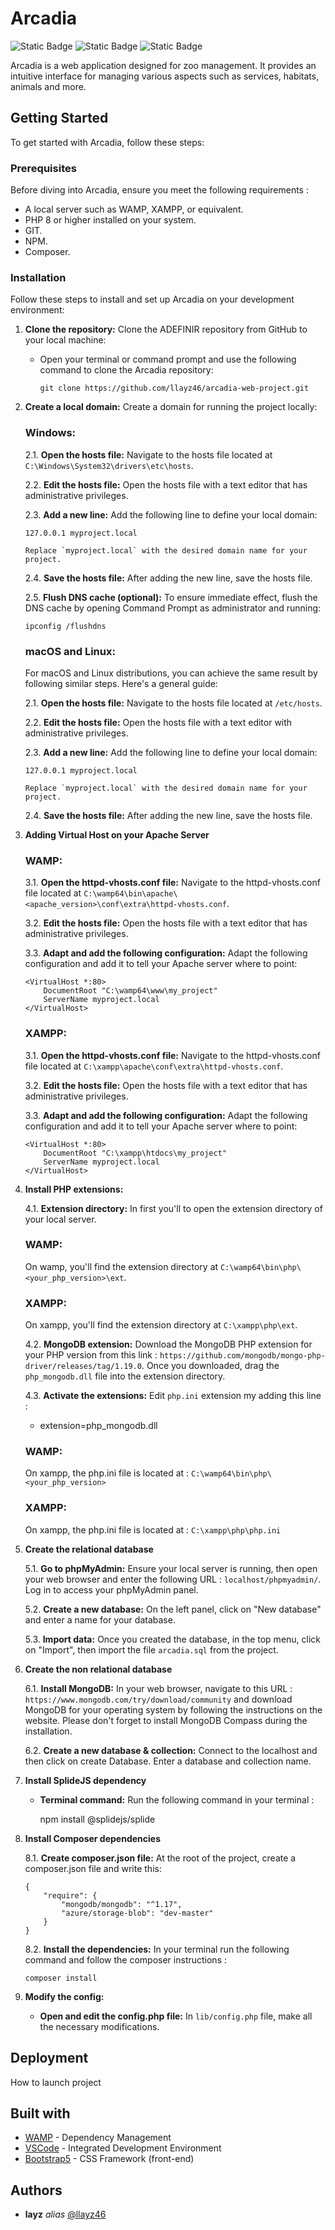 # Arcadia

![Static Badge](https://img.shields.io/badge/MADES_WITH-MYSQL-%234479a1?style=for-the-badge&labelColor=%236ca4cc&link=llayz.fr) ![Static Badge](https://img.shields.io/badge/MADES_WITH-PHP-%2345a4b8?style=for-the-badge&labelColor=%2338c1d0&link=llayz.fr) ![Static Badge](https://img.shields.io/badge/MADES_WITH-BOOTSTRAP_5-%238511fa?style=for-the-badge&labelColor=%23a652f9&link=llayz.fr)

Arcadia is a web application designed for zoo management. It provides an intuitive interface for managing various aspects such as services, habitats, animals and more.

## Getting Started

To get started with Arcadia, follow these steps:

### Prerequisites

Before diving into Arcadia, ensure you meet the following requirements :

- A local server such as WAMP, XAMPP, or equivalent.
- PHP 8 or higher installed on your system.
- GIT.
- NPM.
- Composer.

### Installation

Follow these steps to install and set up Arcadia on your development environment:

1.  **Clone the repository:** Clone the ADEFINIR repository from GitHub to your local machine:

    - Open your terminal or command prompt and use the following command to clone the Arcadia repository:

        ```
        git clone https://github.com/llayz46/arcadia-web-project.git
        ```

1.  **Create a local domain:** Create a domain for running the project locally:

    ### Windows:

    2.1. **Open the hosts file:** Navigate to the hosts file located at `C:\Windows\System32\drivers\etc\hosts`.

    2.2. **Edit the hosts file:** Open the hosts file with a text editor that has administrative privileges.

    2.3. **Add a new line:** Add the following line to define your local domain:

        127.0.0.1 myproject.local

        Replace `myproject.local` with the desired domain name for your project.

    2.4. **Save the hosts file:** After adding the new line, save the hosts file.

    2.5. **Flush DNS cache (optional):** To ensure immediate effect, flush the DNS cache by opening Command Prompt as administrator and running:

        ipconfig /flushdns

    ### macOS and Linux:

    For macOS and Linux distributions, you can achieve the same result by following similar steps. Here's a general guide:

    2.1. **Open the hosts file:** Navigate to the hosts file located at `/etc/hosts`.

    2.2. **Edit the hosts file:** Open the hosts file with a text editor with administrative privileges.

    2.3. **Add a new line:** Add the following line to define your local domain:

        127.0.0.1 myproject.local

        Replace `myproject.local` with the desired domain name for your project.

    2.4. **Save the hosts file:** After adding the new line, save the hosts file.

2.  **Adding Virtual Host on your Apache Server**

    ### WAMP:

    3.1. **Open the httpd-vhosts.conf file:** Navigate to the httpd-vhosts.conf file located at `C:\wamp64\bin\apache\<apache_version>\conf\extra\httpd-vhosts.conf`.

    3.2. **Edit the hosts file:** Open the hosts file with a text editor that has administrative privileges.

    3.3. **Adapt and add the following configuration:** Adapt the following configuration and add it to tell your Apache server where to point:

        <VirtualHost *:80>
            DocumentRoot "C:\wamp64\www\my_project"
            ServerName myproject.local
        </VirtualHost>

    ### XAMPP:

    3.1. **Open the httpd-vhosts.conf file:** Navigate to the httpd-vhosts.conf file located at `C:\xampp\apache\conf\extra\httpd-vhosts.conf`.

    3.2. **Edit the hosts file:** Open the hosts file with a text editor that has administrative privileges.

    3.3. **Adapt and add the following configuration:** Adapt the following configuration and add it to tell your Apache server where to point:

        <VirtualHost *:80>
            DocumentRoot "C:\xampp\htdocs\my_project"
            ServerName myproject.local
        </VirtualHost>

3.  **Install PHP extensions:**

    4.1. **Extension directory:** In first you'll to open the extension directory of your local server.

    ### WAMP:

    On wamp, you'll find the extension directory at `C:\wamp64\bin\php\<your_php_version>\ext`.

    ### XAMPP:

    On xampp, you'll find the extension directory at `C:\xampp\php\ext`.

    4.2. **MongoDB extension:** Download the MongoDB PHP extension for your PHP version from this link : `https://github.com/mongodb/mongo-php-driver/releases/tag/1.19.0`. Once you downloaded, drag the `php_mongodb.dll` file into the extension directory.

    4.3. **Activate the extensions:** Edit `php.ini` extension my adding this line : 
    - extension=php_mongodb.dll

    ### WAMP:

    On xampp, the php.ini file is located at : `C:\wamp64\bin\php\<your_php_version>`

    ### XAMPP:

    On xampp, the php.ini file is located at : `C:\xampp\php\php.ini`

4.  **Create the relational database**

    5.1. **Go to phpMyAdmin:** Ensure your local server is running, then open your web browser and enter the following URL : `localhost/phpmyadmin/`. Log in to access your phpMyAdmin panel.

    5.2. **Create a new database:** On the left panel, click on "New database" and enter a name for your database.

    5.3. **Import data:** Once you created the database, in the top menu, click on "Import", then import the file `arcadia.sql` from the project.

5.  **Create the non relational database**

    6.1. **Install MongoDB:** In your web browser, navigate to this URL : `https://www.mongodb.com/try/download/community` and download MongoDB for your operating system by following the instructions on the website. Please don't forget to install MongoDB Compass during the installation.

    6.2. **Create a new database & collection:** Connect to the localhost and then click on create Database. Enter a database and collection name.

6.  **Install SplideJS dependency**

    - **Terminal command:** Run the following command in your terminal : 

        npm install @splidejs/splide

7.  **Install Composer dependencies**

    8.1. **Create composer.json file:** At the root of the project, create a composer.json file and write this: 

        {
            "require": {
                "mongodb/mongodb": "^1.17",
                "azure/storage-blob": "dev-master"
            }
        }

    8.2. **Install the dependencies:** In your terminal run the following command and follow the composer instructions :

        composer install

8.  **Modify the config:**

    - **Open and edit the config.php file:** In `lib/config.php` file, make all the necessary modifications.

## Deployment

How to launch project

## Built with

- [WAMP](https://www.wampserver.com/) - Dependency Management
- [VSCode](https://code.visualstudio.com/) - Integrated Development Environment
- [Bootstrap5](https://getbootstrap.com/) - CSS Framework (front-end)

## Authors

- **layz** _alias_ [@llayz46](https://github.com/llayz46)
